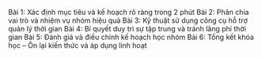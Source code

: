 Bài 1: Xác định mục tiêu và kế hoạch rõ ràng trong 2 phút
Bài 2: Phân chia vai trò và nhiệm vụ nhóm hiệu quả
Bài 3: Kỹ thuật sử dụng công cụ hỗ trợ quản lý thời gian
Bài 4: Bí quyết duy trì sự tập trung và tránh lãng phí thời gian
Bài 5: Đánh giá và điều chỉnh kế hoạch học nhóm
Bài 6: Tổng kết khóa học – Ôn lại kiến thức và áp dụng linh hoạt